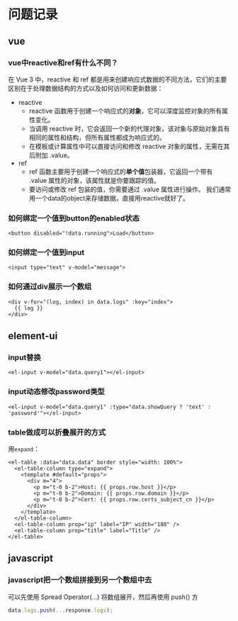 # 问题记录

## vue

### vue中reactive和ref有什么不同？
在 Vue 3 中，reactive 和 ref 都是用来创建响应式数据的不同方法，它们的主要区别在于处理数据结构的方式以及如何访问和更新数据：
- reactive
  - reactive 函数用于创建一个响应式的**对象**，它可以深度监控对象的所有属性变化。
  - 当调用 reactive 时，它会返回一个新的代理对象，该对象与原始对象具有相同的属性和结构，但所有属性都成为响应式的。
  - 在模板或计算属性中可以直接访问和修改 reactive 对象的属性，无需在其后附加 .value。
- ref
  - ref 函数主要用于创建一个响应式的**单个值**包装器，它返回一个带有 .value 属性的对象，该属性就是你要跟踪的值。
  - 要访问或修改 ref 包装的值，你需要通过 .value 属性进行操作。
我们通常用一个data的object来存储数据，直接用reactive就好了。

### 如何绑定一个值到button的enabled状态
```vue
<button disabled="!data.running">Load</button>
```

### 如何绑定一个值到input
```vue
<input type="text" v-model="message">
```

### 如何通过div展示一个数组
```vue
<div v-for="(log, index) in data.logs" :key="index">
  {{ log }}
</div>
```

## element-ui

### input替换
```vue
<el-input v-model="data.query1"></el-input>
```

### input动态修改password类型
```vue
<el-input v-model="data.query1" :type="data.showQuery ? 'text' : 'password'"></el-input>
```

### table做成可以折叠展开的方式
用`expand`：
```vue
<el-table :data="data.data" border style="width: 100%">
  <el-table-column type="expand">
    <template #default="props">
      <div m="4">
        <p m="t-0 b-2">Host: {{ props.row.host }}</p>
        <p m="t-0 b-2">Domain: {{ props.row.domain }}</p>
        <p m="t-0 b-2">Cert: {{ props.row.certs_subject_cn }}</p>
      </div>
    </template>
  </el-table-column>
  <el-table-column prop="ip" label="IP" width="180" />
  <el-table-column prop="title" label="Title" />
</el-table>
```

## javascript
### javascript把一个数组拼接到另一个数组中去
可以先使用 Spread Operator(...) 将数组展开，然后再使用 push() 方
```javascript
data.logs.push(...response.logs);
```
